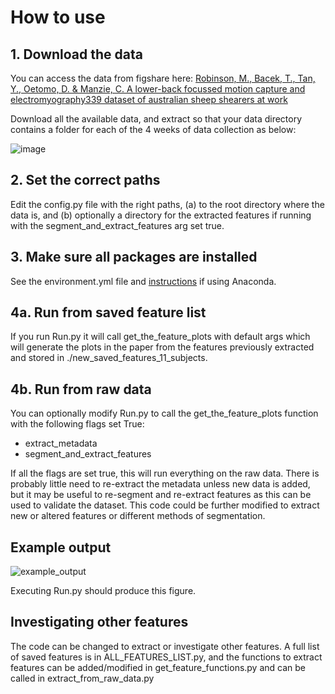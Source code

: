 # How to use

## 1. Download the data
You can access the data from figshare here:
[Robinson, M., Bacek, T., Tan, Y., Oetomo, D. & Manzie, C. A lower-back focussed motion capture and electromyography339
dataset of australian sheep shearers at work](https://figshare.com/s/c01b0ee5daf77ec9f6f7) 

Download all the available data, and extract so that your data directory contains a folder for each of the 4 weeks of data collection as below:

![image](https://github.com/user-attachments/assets/71102995-31d7-4ed6-b987-8df72e3f608b)

## 2. Set the correct paths
Edit the config.py file with the right paths, (a) to the root directory where 
the data is, and (b) optionally a directory for the extracted features 
if running with the segment_and_extract_features arg set true.

## 3. Make sure all packages are installed
See the environment.yml file and [instructions](https://docs.conda.io/projects/conda/en/latest/user-guide/tasks/manage-environments.html#creating-an-environment-from-an-environment-yml-file) if using Anaconda.

## 4a. Run from saved feature list
If you run Run.py it will call get_the_feature_plots with default args which
will generate the plots in the paper from the features previously extracted and stored
in ./new_saved_features_11_subjects.

## 4b. Run from raw data
You can optionally modify Run.py to call the get_the_feature_plots function with the following
flags set True:
* extract_metadata
* segment_and_extract_features
    
If all the flags are set true, this will run everything on the raw data.
There is probably little need to re-extract the metadata unless new data is added,
but it  may be useful to re-segment and re-extract features as this can be used to 
validate the dataset. This code could be further modified to extract new or altered
features or different methods of segmentation.

## Example output
![example_output](https://github.com/user-attachments/assets/6eb72d5a-96ba-46de-ac2c-6a83f7f4f874)

Executing Run.py should produce this figure.


## Investigating other features
The code can be changed to extract or investigate other features. A full list
of saved features is in ALL_FEATURES_LIST.py, and the functions to extract
features can be added/modified in get_feature_functions.py and can be called in
extract_from_raw_data.py
